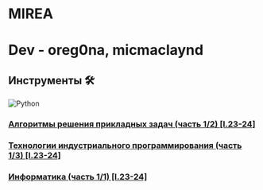 # MIREA

# Dev -  oreg0na, micmaclaynd

## Инструменты 🛠
![Python](https://img.shields.io/badge/Python-3.8-blue?style=for-the-badge&logo=python)

### [Алгоритмы решения прикладных задач (часть 1/2) [I.23-24]](algorithms)
### [Технологии индустриального программирования (часть 1/3) [I.23-24]](industrial_programming)
### [Информатика (часть 1/1) [I.23-24]](informatics)
